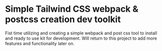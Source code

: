 # Simple Tailwind CSS webpack & postcss creation dev toolkit

Fist time utilizing and creating a simple webpack and post css tool to install and ready to use kit for development. Will return to this project to add more features and functionality later on.